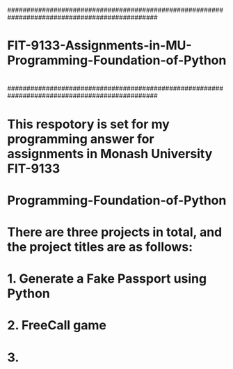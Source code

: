 ###############################################################################################
#                                                                                             #
#                  FIT-9133-Assignments-in-MU-Programming-Foundation-of-Python                #
#                                                                                             #
###############################################################################################

# This respotory is set for my programming answer for assignments in Monash University FIT-9133 
# Programming-Foundation-of-Python

# There are three projects in total, and the project titles are as follows:

#   1. Generate a Fake Passport using Python
#   2. FreeCall game
#   3. 

